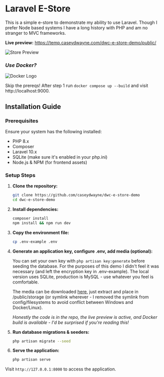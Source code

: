 # Laravel E-Store

This is a simple e-store to demonstrate my ability to use Laravel. Though I prefer Node based systems I have a long history with PHP and am no stranger to MVC frameworks. 

**Live preview:** https://temp.caseydwayne.com/dwc-e-store-demo/public/

![Store Preview](https://temp.caseydwayne.com/dwc-e-store-demo/store-preview.png "Store Preview")

### *Use Docker?*

![Docker Logo](https://temp.caseydwayne.com/dwc-e-store-demo/docker-logo-small.png "Docker Logo")

Skip the prereqs! After step 1 run ```docker compose up --build``` and visit http://localhost:9000.

## Installation Guide

### Prerequisites
Ensure your system has the following installed:
- PHP 8.x
- Composer
- Laravel 10.x
- SQLite (make sure it's enabled in your php.ini)
- Node.js & NPM (for frontend assets)

### Setup Steps

1. **Clone the repository:**
   ```bash
   git clone https://github.com/caseydwayne/dwc-e-store-demo
   cd dwc-e-store-demo
   ```

2. **Install dependencies:**
   ```bash
   composer install
   npm install && npm run dev
   ```

3. **Copy the environment file:**
   ```sh
   cp .env-example .env
   ```

4. **Generate an application key, configure .env, add media (optional):**
   
   You can set your own key with `php artisan key:generate` before seeding the database. For the purposes of this demo I didn't feel it was necessary (and left the encryption key in .env-example). The local version uses SQLite, production is MySQL - use whatever you feel is comfortable. 
   
   The media can be downloaded [here](https://temp.caseydwayne.com/dwc-e-store-demo/media-assets.7z), just extract and place in /public/storage (or symlink wherever - I removed the symlink from config/filesystems to avoid conflict between Windows and Docker/Linux). 

   *Honestly the code is in the repo, the live preview is active, and Docker build is available - I'd be surprised if you're reading this!*


5. **Run database migrations & seeders:**
   ```sh
   php artisan migrate --seed
   ```

6. **Serve the application:**
   ```bash
   php artisan serve
   ```

Visit `http://127.0.0.1:8000` to access the application.